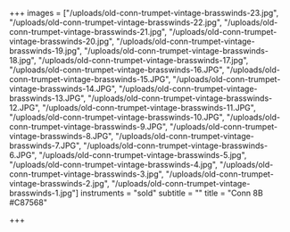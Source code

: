 +++
images = ["/uploads/old-conn-trumpet-vintage-brasswinds-23.jpg", "/uploads/old-conn-trumpet-vintage-brasswinds-22.jpg", "/uploads/old-conn-trumpet-vintage-brasswinds-21.jpg", "/uploads/old-conn-trumpet-vintage-brasswinds-20.jpg", "/uploads/old-conn-trumpet-vintage-brasswinds-19.jpg", "/uploads/old-conn-trumpet-vintage-brasswinds-18.jpg", "/uploads/old-conn-trumpet-vintage-brasswinds-17.jpg", "/uploads/old-conn-trumpet-vintage-brasswinds-16.JPG", "/uploads/old-conn-trumpet-vintage-brasswinds-15.JPG", "/uploads/old-conn-trumpet-vintage-brasswinds-14.JPG", "/uploads/old-conn-trumpet-vintage-brasswinds-13.JPG", "/uploads/old-conn-trumpet-vintage-brasswinds-12.JPG", "/uploads/old-conn-trumpet-vintage-brasswinds-11.JPG", "/uploads/old-conn-trumpet-vintage-brasswinds-10.JPG", "/uploads/old-conn-trumpet-vintage-brasswinds-9.JPG", "/uploads/old-conn-trumpet-vintage-brasswinds-8.JPG", "/uploads/old-conn-trumpet-vintage-brasswinds-7.JPG", "/uploads/old-conn-trumpet-vintage-brasswinds-6.JPG", "/uploads/old-conn-trumpet-vintage-brasswinds-5.jpg", "/uploads/old-conn-trumpet-vintage-brasswinds-4.jpg", "/uploads/old-conn-trumpet-vintage-brasswinds-3.jpg", "/uploads/old-conn-trumpet-vintage-brasswinds-2.jpg", "/uploads/old-conn-trumpet-vintage-brasswinds-1.jpg"]
instruments = "sold"
subtitle = ""
title = "Conn 8B #C87568"

+++
